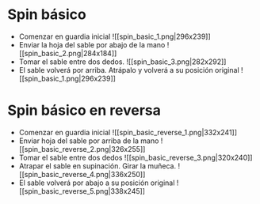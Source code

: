 
# Spin básico

- Comenzar en guardia inicial
![[spin_basic_1.png|296x239]]
- Enviar la hoja del sable por abajo de la mano
![[spin_basic_2.png|284x184]]
- Tomar el sable entre dos dedos.
![[spin_basic_3.png|282x292]]
- El sable volverá por arriba. Atrápalo y volverá a su posición original
![[spin_basic_1.png|296x239]]
# Spin básico en reversa


- Comenzar en guardia inicial
![[spin_basic_reverse_1.png|332x241]]
- Enviar hoja del sable por arriba de la mano
![[spin_basic_reverse_2.png|326x255]]
- Tomar el sable entre dos dedos
![[spin_basic_reverse_3.png|320x240]]
- Atrapar el sable en supinación. Girar la muñeca.
![[spin_basic_reverse_4.png|336x250]]
- El sable volverá por abajo a su posición original
![[spin_basic_reverse_5.png|338x245]]